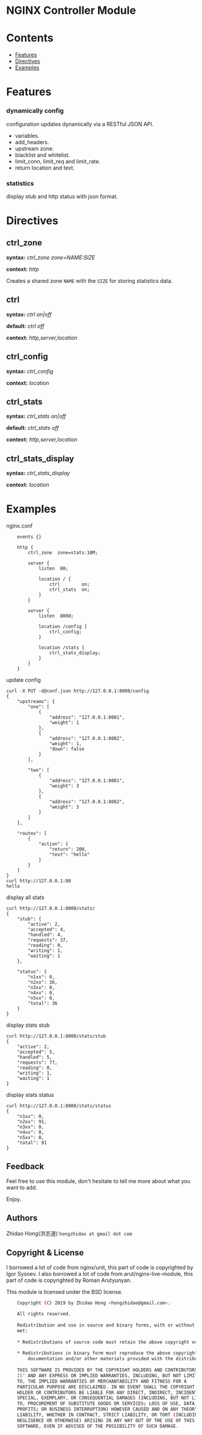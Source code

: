 NGINX Controller Module
=======================


Contents
========
* [Features](#features)
* [Directives](#directives)
* [Examples](#examples)


Features
========

### dynamically config
configuration updates dynamically via a RESTful JSON API.

* variables.
* add_headers.
* upstream zone.
* blacklist and whitelist.
* limit_conn, limit_req and limit_rate.
* return location and text.

### statistics
display stub and http status with json format.


Directives
==========


ctrl_zone
---------------

**syntax:**  *ctrl_zone zone=NAME:SIZE*

**context:** *http*

Creates a shared zone ``NAME`` with the ``SIZE`` for storing statistics data.


ctrl
----------

**syntax:**  *ctrl on|off*

**default:**  *ctrl off*

**context:** *http,server,location*


ctrl_config
------------------

**syntax:**  *ctrl_config*

**context:** *location*


ctrl_stats
----------

**syntax:**  *ctrl_stats on|off*

**default:**  *ctrl_stats off*

**context:** *http,server,location*


ctrl_stats_display
------------------

**syntax:**  *ctrl_stats_display*

**context:** *location*


Examples
=========
nginx.conf
```
    events {}

    http {
        ctrl_zone  zone=stats:10M;

        server {
            listen  80;

            location / {
                ctrl        on;
                ctrl_stats  on;
            }
        }

        server {
            listen  8000;

            location /config {
                ctrl_config;
            }

            location /stats {
                ctrl_stats_display;
            }
        }
    }
```

update config
```
curl -X PUT -d@conf.json http://127.0.0.1:8000/config
{
    "upstreams": {
        "one": [
            {
                "address": "127.0.0.1:8081",
                "weight": 1
            },
            {
                "address": "127.0.0.1:8082",
                "weight": 1,
                "down": false
            }
        ],

        "two": [
            {
                "address": "127.0.0.1:8081",
                "weight": 3
            },
            {
                "address": "127.0.0.1:8082",
                "weight": 3
            }
        ]
    },

    "routes": [
        {
            "action": {
                "return": 200,
                "text": "hello"
            }
        }
    ]
}
curl http://127.0.0.1:80
hello
```

display all stats

```
curl http://127.0.0.1:8000/stats/
{
    "stub": {
        "active": 2,
        "accepted": 4,
        "handled": 4,
        "requests": 37,
        "reading": 0,
        "writing": 1,
        "waiting": 1
    },

    "status": {
        "n1xx": 0,
        "n2xx": 36,
        "n3xx": 0,
        "n4xx": 0,
        "n5xx": 0,
        "total": 36
    }
}
```

display stats stub

```
curl http://127.0.0.1:8000/stats/stub
{
    "active": 2,
    "accepted": 5,
    "handled": 5,
    "requests": 77,
    "reading": 0,
    "writing": 1,
    "waiting": 1
}
```

display stats status

```
curl http://127.0.0.1:8000/stats/status
{
    "n1xx": 0,
    "n2xx": 91,
    "n3xx": 0,
    "n4xx": 0,
    "n5xx": 0,
    "total": 91
}
```

##  Feedback
Feel free to use this module, don't hesitate to tell me more about what you want to add.

Enjoy.

##  Authors
Zhidao Hong(洪志道) `hongzhidao at gmail dot com`  

## Copyright & License
I borrowed a lot of code from nginx/unit, this part of code is copyrighted by Igor Sysoev.
I also borrowed a lot of code from arut/nginx-live-module, this part of code is copyrighted by Roman Arutyunyan.

This module is licensed under the BSD license.  
```bash
    Copyright (C) 2019 by Zhidao Hong <hongzhidao@gmail.com>.
    
    All rights reserved.
    
    Redistribution and use in source and binary forms, with or without modification, are permitted provided that the following conditions are
    met:
    
    * Redistributions of source code must retain the above copyright notice, this list of conditions and the following disclaimer.
    
    * Redistributions in binary form must reproduce the above copyright notice, this list of conditions and the following disclaimer in the
        documentation and/or other materials provided with the distribution.
    
    THIS SOFTWARE IS PROVIDED BY THE COPYRIGHT HOLDERS AND CONTRIBUTORS "AS
    IS" AND ANY EXPRESS OR IMPLIED WARRANTIES, INCLUDING, BUT NOT LIMITED
    TO, THE IMPLIED WARRANTIES OF MERCHANTABILITY AND FITNESS FOR A
    PARTICULAR PURPOSE ARE DISCLAIMED. IN NO EVENT SHALL THE COPYRIGHT
    HOLDER OR CONTRIBUTORS BE LIABLE FOR ANY DIRECT, INDIRECT, INCIDENTAL,
    SPECIAL, EXEMPLARY, OR CONSEQUENTIAL DAMAGES (INCLUDING, BUT NOT LIMITED
    TO, PROCUREMENT OF SUBSTITUTE GOODS OR SERVICES; LOSS OF USE, DATA, OR
    PROFITS; OR BUSINESS INTERRUPTION) HOWEVER CAUSED AND ON ANY THEORY OF
    LIABILITY, WHETHER IN CONTRACT, STRICT LIABILITY, OR TORT (INCLUDING
    NEGLIGENCE OR OTHERWISE) ARISING IN ANY WAY OUT OF THE USE OF THIS
    SOFTWARE, EVEN IF ADVISED OF THE POSSIBILITY OF SUCH DAMAGE.
```

